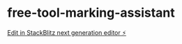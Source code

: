 # free-tool-marking-assistant

[Edit in StackBlitz next generation editor ⚡️](https://stackblitz.com/~/github.com/jakingwill/free-tool-marking-assistant)